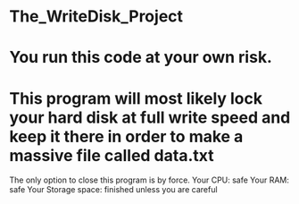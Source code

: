 # The_WriteDisk_Project
# You run this code at your own risk.
# This program will most likely lock your hard disk at full write speed and keep it there in order to make a massive file called data.txt
The only option to close this program is by force.
Your CPU: safe
Your RAM: safe
Your Storage space: finished unless you are careful
